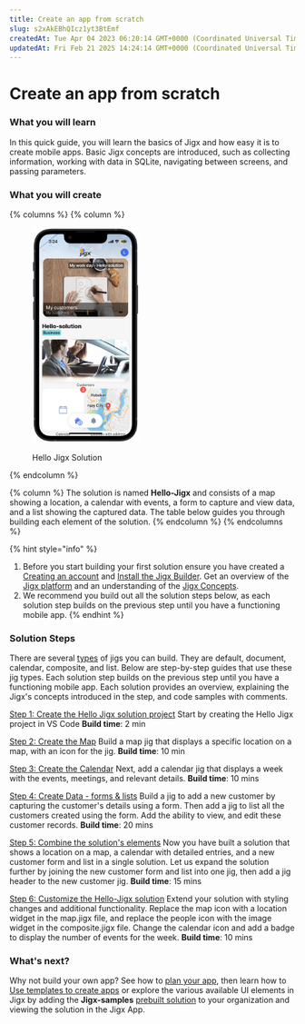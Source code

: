 ```yaml
---
title: Create an app from scratch
slug: s2xAkEBhQIcz1yt3BtEmf
createdAt: Tue Apr 04 2023 06:20:14 GMT+0000 (Coordinated Universal Time)
updatedAt: Fri Feb 21 2025 14:24:14 GMT+0000 (Coordinated Universal Time)
---
```


# Create an app from scratch

### What you will learn

In this quick guide, you will learn the basics of Jigx and how easy it is to create mobile apps. Basic Jigx concepts are introduced, such as collecting information, working with data in SQLite, navigating between screens, and passing parameters.

### What you will create

{% columns %}
{% column %}
<figure><img src="../../.gitbook/assets/widgetscustoml.PNG" alt="Hello Jigx Solution" width="188"><figcaption><p>Hello Jigx Solution</p></figcaption></figure>
{% endcolumn %}

{% column %}
The solution is named **Hello-Jigx** and consists of a map showing a location, a calendar with events, a form to capture and view data, and a list showing the captured data. The table below guides you through building each element of the solution.
{% endcolumn %}
{% endcolumns %}

{% hint style="info" %}
1. Before you start building your first solution ensure you have created a [Creating an account](../creating-an-account.md) and [Install the Jigx Builder](../install-the-jigx-builder.md). Get an overview of the [Jigx platform](<../../Understanding the basics/Architecture.md>) and an understanding of the [Jigx Concepts](<../../Understanding the basics/Jigx Concepts.md>).
2. We recommend you build out all the solution steps below, as each solution step builds on the previous step until you have a functioning mobile app.
{% endhint %}

### Solution Steps

There are several [types](https://docs.jigx.com/examples/jig-types) of jigs you can build. They are default, document, calendar, composite, and list. Below are step-by-step guides that use these jig types. Each solution step builds on the previous step until you have a functioning mobile app. Each solution provides an overview, explaining the Jigx's concepts introduced in the step, and code samples with comments.

[Step 1: Create the Hello Jigx solution project](https://docs.jigx.com/create-the-hello-jigx-solution-project) Start by creating the Hello Jigx project in VS Code **Build time**: 2 min

[Step 2: Create the Map](https://docs.jigx.com/create-the-map) Build a map jig that displays a specific location on a map, with an icon for the jig. **Build time**: 10 min

[Step 3: Create the Calendar](https://docs.jigx.com/create-the-calendar) Next, add a calendar jig that displays a week with the events, meetings, and relevant details. **Build time**: 10 mins

[Step 4: Create Data - forms & lists](https://docs.jigx.com/create-data-form-and-list) Build a jig to add a new customer by capturing the customer's details using a form. Then add a jig to list all the customers created using the form. Add the ability to view, and edit these customer records. **Build time**: 20 mins

[Step 5: Combine the solution's elements](https://docs.jigx.com/combine-the-solutions-elements) Now you have built a solution that shows a location on a map, a calendar with detailed entries, and a new customer form and list in a single solution. Let us expand the solution further by joining the new customer form and list into one jig, then add a jig header to the new customer jig. **Build time**: 15 mins

[Step 6: Customize the Hello-Jigx solution](https://docs.jigx.com/customize-the-hello-jigx-solution) Extend your solution with styling changes and additional functionality. Replace the map icon with a location widget in the map.jigx file, and replace the people icon with the image widget in the composite.jigx file. Change the calendar icon and add a badge to display the number of events for the week. **Build time**: 10 mins

### What's next?

Why not build your own app? See how to [plan your app](../planning-your-app/planning-your-app.md), then learn how to [Use templates to create apps](../use-templates-to-create-apps.md) or explore the various available UI elements in Jigx by adding the **Jigx-samples** [prebuilt solution](../use-pre-built-solutions.md) to your organization and viewing the solution in the Jigx App.
